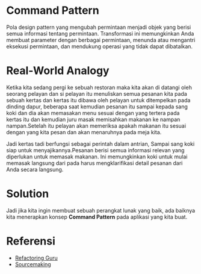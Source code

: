 # Command Pattern

Pola design pattern yang mengubah permintaan menjadi objek yang berisi semua informasi tentang permintaan. Transformasi ini memungkinkan Anda membuat parameter dengan berbagai permintaan, menunda atau mengantri eksekusi permintaan, dan mendukung operasi yang tidak dapat dibatalkan.


<!-- # Problem

Bayangkan jika anda sedang membuat aplikasi text editor dan disana anda mempunyai banyak sekali tombol Button dan setiap tombol itu mempunyai fungsinya masing-masing.Maka dari itu kita tidak akan memuat code yang sama pada semua tombol karena fungsi mereka itu berbeda - beda.

Cara paling sederhana untuk mengatasi masalah ini dengan membaginya ke beberapa subclass.tetapi jika kita ingin menambahkan fitur terbaru berupa Shortcut atau lainnya maka cara mudahnya kita bisa mengcopynya akan tetapi jika seperti itu setiap saat maka aplikasi yang kita buat akan sangat berat, sangat susah untuk dimaintained dan juga membuat tampilan GUI kita akan terlalu bergantung pada logic bisnis yang kita buat. -->


# Real-World Analogy

Ketika kita sedang pergi ke sebuah restoran maka kita akan di datangi oleh seorang pelayan dan si pelayan itu menuliskan semua pesanan kita pada sebuah kertas dan kertas itu dibawa oleh pelayan untuk ditempelkan pada dinding dapur, beberapa saat kemudian pesanan itu sampai kepada sang koki dan dia akan memasakan menu sesuai dengan yang tertera pada kertas itu dan kemudian juru masak memisahkan makanan ke nampan nampan.Setelah itu pelayan akan memeriksa apakah makanan itu sesuai dengan yang kita pesan dan akan menaruhnya pada meja kita.

Jadi kertas tadi berfungsi sebagai perintah dalam antrian, Sampai sang koki siap untuk menyajikannya.Pesanan berisi semua informasi relevan yang diperlukan untuk memasak makanan. Ini memungkinkan koki untuk mulai memasak langsung dari pada harus mengklarifikasi detail pesanan dari Anda secara langsung.


# Solution

Jadi jika kita ingin membuat sebuah perangkat lunak yang baik, ada baiknya kita menerapkan konsep **Command Pattern** pada aplikasi yang kita buat.


# Referensi

* [Refactoring Guru](https://refactoring.guru/design-patterns/command)
* [Sourcemaking](https://sourcemaking.com/design_patterns/command)